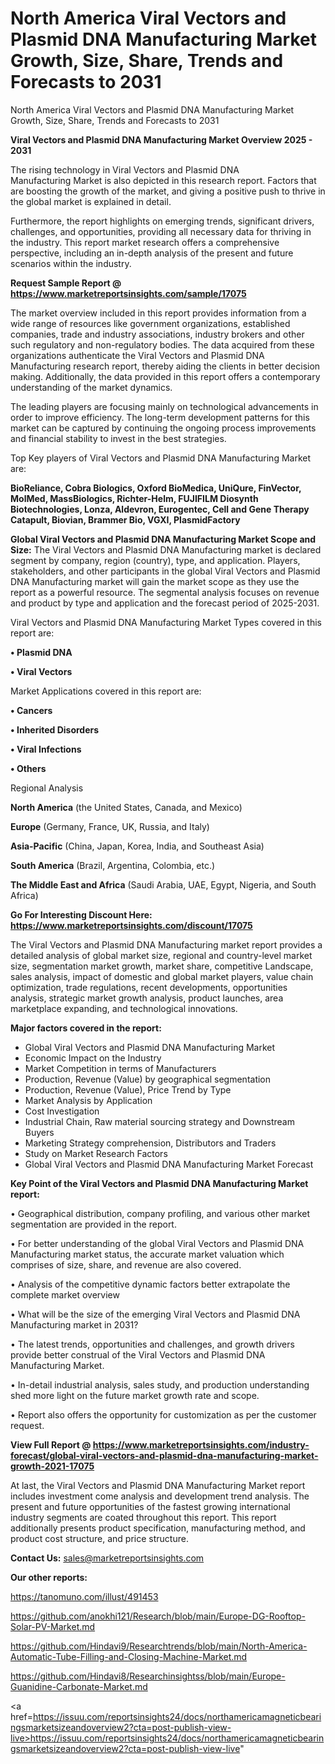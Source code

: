 # North America Viral Vectors and Plasmid DNA Manufacturing Market Growth, Size, Share, Trends and Forecasts to 2031
North America Viral Vectors and Plasmid DNA Manufacturing Market Growth, Size, Share, Trends and Forecasts to 2031

<Strong> Viral Vectors and Plasmid DNA Manufacturing Market Overview 2025 - 2031</strong>

The rising technology in Viral Vectors and Plasmid DNA Manufacturing Market is also depicted in this research report. Factors that are boosting the growth of the market, and giving a positive push to thrive in the global market is explained in detail.

Furthermore, the report highlights on emerging trends, significant drivers, challenges, and opportunities, providing all necessary data for thriving in the industry. This report market research offers a comprehensive perspective, including an in-depth analysis of the present and future scenarios within the industry.

<strong>Request Sample Report @ <a href=https://www.marketreportsinsights.com/sample/17075>https://www.marketreportsinsights.com/sample/17075</a></strong>

The market overview included in this report provides information from a wide range of resources like government organizations, established companies, trade and industry associations, industry brokers and other such regulatory and non-regulatory bodies. The data acquired from these organizations authenticate the Viral Vectors and Plasmid DNA Manufacturing research report, thereby aiding the clients in better decision making. Additionally, the data provided in this report offers a contemporary understanding of the market dynamics.

The leading players are focusing mainly on technological advancements in order to improve efficiency. The long-term development patterns for this market can be captured by continuing the ongoing process improvements and financial stability to invest in the best strategies.

Top Key players of Viral Vectors and Plasmid DNA Manufacturing Market are:

<strong>BioReliance, Cobra Biologics, Oxford BioMedica, UniQure, FinVector, MolMed, MassBiologics, Richter-Helm, FUJIFILM Diosynth Biotechnologies, Lonza, Aldevron, Eurogentec, Cell and Gene Therapy Catapult, Biovian, Brammer Bio, VGXI, PlasmidFactory</strong>

<strong><b>Global Viral Vectors and Plasmid DNA Manufacturing Market Scope and Size:</b></strong>
The Viral Vectors and Plasmid DNA Manufacturing market is declared segment by company, region (country), type, and application. Players, stakeholders, and other participants in the global Viral Vectors and Plasmid DNA Manufacturing market will gain the market scope as they use the report as a powerful resource. The segmental analysis focuses on revenue and product by type and application and the forecast period of 2025-2031.

Viral Vectors and Plasmid DNA Manufacturing Market Types covered in this report are:

<strong>• Plasmid DNA

• Viral Vectors</strong>

Market Applications covered in this report are:

<strong>• Cancers

• Inherited Disorders

• Viral Infections

• Others</strong> 

Regional Analysis

<strong>North America</strong> (the United States, Canada, and Mexico)

<strong>Europe</strong> (Germany, France, UK, Russia, and Italy)

<strong>Asia-Pacific</strong> (China, Japan, Korea, India, and Southeast Asia)

<strong>South America</strong> (Brazil, Argentina, Colombia, etc.)

<strong>The Middle East and Africa</strong> (Saudi Arabia, UAE, Egypt, Nigeria, and South Africa)

<strong>Go For Interesting Discount Here: <a href=https://www.marketreportsinsights.com/discount/17075>https://www.marketreportsinsights.com/discount/17075</a></strong>

The Viral Vectors and Plasmid DNA Manufacturing market report provides a detailed analysis of global market size, regional and country-level market size, segmentation market growth, market share, competitive Landscape, sales analysis, impact of domestic and global market players, value chain optimization, trade regulations, recent developments, opportunities analysis, strategic market growth analysis, product launches, area marketplace expanding, and technological innovations.

<strong><b>Major factors covered in the report:</b></strong>
<ul>
  <li>Global Viral Vectors and Plasmid DNA Manufacturing Market </li>
  <li>Economic Impact on the Industry</li>
  <li>Market Competition in terms of Manufacturers</li>
  <li>Production, Revenue (Value) by geographical segmentation</li>
  <li>Production, Revenue (Value), Price Trend by Type</li>
  <li>Market Analysis by Application</li>
  <li>Cost Investigation</li>
  <li>Industrial Chain, Raw material sourcing strategy and Downstream Buyers</li>
  <li>Marketing Strategy comprehension, Distributors and Traders</li>
  <li>Study on Market Research Factors</li>
  <li>Global Viral Vectors and Plasmid DNA Manufacturing Market Forecast</li>
</ul>

<strong><b>Key Point of the Viral Vectors and Plasmid DNA Manufacturing Market report:</b></strong>

• Geographical distribution, company profiling, and various other market segmentation are provided in the report.

• For better understanding of the global Viral Vectors and Plasmid DNA Manufacturing market status, the accurate market valuation which comprises of size, share, and revenue are also covered.

• Analysis of the competitive dynamic factors better extrapolate the complete market overview

• What will be the size of the emerging Viral Vectors and Plasmid DNA Manufacturing market in 2031?

• The latest trends, opportunities and challenges, and growth drivers provide better construal of the Viral Vectors and Plasmid DNA Manufacturing Market.

• In-detail industrial analysis, sales study, and production understanding shed more light on the future market growth rate and scope.

• Report also offers the opportunity for customization as per the customer request.

<strong><b>View Full Report @ <a href=https://www.marketreportsinsights.com/industry-forecast/global-viral-vectors-and-plasmid-dna-manufacturing-market-growth-2021-17075>https://www.marketreportsinsights.com/industry-forecast/global-viral-vectors-and-plasmid-dna-manufacturing-market-growth-2021-17075</a></b></strong>


At last, the Viral Vectors and Plasmid DNA Manufacturing Market report includes investment come analysis and development trend analysis. The present and future opportunities of the fastest growing international industry segments are coated throughout this report. This report additionally presents product specification, manufacturing method, and product cost structure, and price structure.

<strong>Contact Us:</strong>
sales@marketreportsinsights.com

<strong>Our other reports:</strong>

<a href=https://tanomuno.com/illust/491453>https://tanomuno.com/illust/491453</a>

<a href=https://github.com/anokhi121/Research/blob/main/Europe-DG-Rooftop-Solar-PV-Market.md>https://github.com/anokhi121/Research/blob/main/Europe-DG-Rooftop-Solar-PV-Market.md</a>

<a href=https://github.com/Hindavi9/Researchtrends/blob/main/North-America-Automatic-Tube-Filling-and-Closing-Machine-Market.md>https://github.com/Hindavi9/Researchtrends/blob/main/North-America-Automatic-Tube-Filling-and-Closing-Machine-Market.md</a>

<a href=https://github.com/Hindavi8/Researchinsightss/blob/main/Europe-Guanidine-Carbonate-Market.md>https://github.com/Hindavi8/Researchinsightss/blob/main/Europe-Guanidine-Carbonate-Market.md</a>

<a href=https://issuu.com/reportsinsights24/docs/northamericamagneticbearingsmarketsizeandoverview2?cta=post-publish-view-live>https://issuu.com/reportsinsights24/docs/northamericamagneticbearingsmarketsizeandoverview2?cta=post-publish-view-live</a>"
